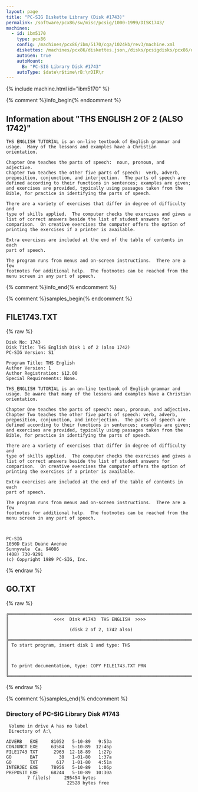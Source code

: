 ```yaml
---
layout: page
title: "PC-SIG Diskette Library (Disk #1743)"
permalink: /software/pcx86/sw/misc/pcsig/1000-1999/DISK1743/
machines:
  - id: ibm5170
    type: pcx86
    config: /machines/pcx86/ibm/5170/cga/1024kb/rev3/machine.xml
    diskettes: /machines/pcx86/diskettes.json,/disks/pcsigdisks/pcx86/diskettes.json
    autoGen: true
    autoMount:
      B: "PC-SIG Library Disk #1743"
    autoType: $date\r$time\rB:\rDIR\r
---
```


{% include machine.html id="ibm5170" %}

{% comment %}info_begin{% endcomment %}

## Information about "THS ENGLISH  2 OF 2 (ALSO 1742)"

    THS ENGLISH TUTORIAL is an on-line textbook of English grammar and
    usage.  Many of the lessons and examples have a Christian
    orientation.
    
    Chapter One teaches the parts of speech:  noun, pronoun, and adjective.
    Chapter Two teaches the other five parts of speech:  verb, adverb,
    preposition, conjunction, and interjection.  The parts of speech are
    defined according to their functions in sentences; examples are given;
    and exercises are provided, typically using passages taken from the
    Bible, for practice in identifying the parts of speech.
    
    There are a variety of exercises that differ in degree of difficulty and
    type of skills applied.  The computer checks the exercises and gives a
    list of correct answers beside the list of student answers for
    comparison.  On creative exercises the computer offers the option of
    printing the exercises if a printer is available.
    
    Extra exercises are included at the end of the table of contents in each
    part of speech.
    
    The program runs from menus and on-screen instructions.  There are a few
    footnotes for additional help.  The footnotes can be reached from the
    menu screen in any part of speech.
{% comment %}info_end{% endcomment %}

{% comment %}samples_begin{% endcomment %}

## FILE1743.TXT

{% raw %}
```
Disk No: 1743                                                           
Disk Title: THS English Disk 1 of 2 (also 1742)                         
PC-SIG Version: S1                                                      
                                                                        
Program Title: THS English                                              
Author Version: 1                                                       
Author Registration: $12.00                                             
Special Requirements: None.                                             
                                                                        
THS_ENGLISH TUTORIAL is an on-line textbook of English grammar and      
usage. Be aware that many of the lessons and examples have a Christian  
orientation.                                                            
                                                                        
Chapter One teaches the parts of speech: noun, pronoun, and adjective.  
Chapter Two teaches the other five parts of speech: verb, adverb,       
preposition, conjunction, and interjection.  The parts of speech are    
defined according to their functions in sentences; examples are given;  
and exercises are provided, typically using passages taken from the     
Bible, for practice in identifying the parts of speech.                 
                                                                        
There are a variety of exercises that differ in degree of difficulty and
type of skills applied.  The computer checks the exercises and gives a  
list of correct answers beside the list of student answers for          
comparison.  On creative exercises the computer offers the option of    
printing the exercises if a printer is available.                       
                                                                        
Extra exercises are included at the end of the table of contents in each
part of speech.                                                         
                                                                        
The program runs from menus and on-screen instructions.  There are a few
footnotes for additional help.  The footnotes can be reached from the   
menu screen in any part of speech.                                      
                                                                        
                                                                        
                                                                        
PC-SIG                                                                  
1030D East Duane Avenue                                                 
Sunnyvale  Ca. 94086                                                    
(408) 730-9291                                                          
(c) Copyright 1989 PC-SIG, Inc.                                         
```
{% endraw %}

## GO.TXT

{% raw %}
```
╔═════════════════════════════════════════════════════════════════════════╗
║                 <<<<  Disk #1743  THS ENGLISH  >>>>                     ║
║                       (disk 2 of 2, 1742 also)                          ║
╠═════════════════════════════════════════════════════════════════════════╣
║ To start program, insert disk 1 and type: THS                           ║
║                                                                         ║
║ To print documentation, type: COPY FILE1743.TXT PRN                     ║
╚═════════════════════════════════════════════════════════════════════════╝
```
{% endraw %}

{% comment %}samples_end{% endcomment %}

### Directory of PC-SIG Library Disk #1743

     Volume in drive A has no label
     Directory of A:\

    ADVERB   EXE     81052   5-10-89   9:53a
    CONJUNCT EXE     63584   5-10-89  12:46p
    FILE1743 TXT      2963  12-18-89   1:27p
    GO       BAT        38   1-01-80   1:37a
    GO       TXT       617   1-01-80   4:51a
    INTERJEC EXE     78956   5-10-89   1:06p
    PREPOSIT EXE     68244   5-10-89  10:30a
            7 file(s)     295454 bytes
                           22528 bytes free
